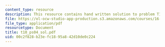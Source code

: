 ```yaml
---
content_type: resource
description: This resource contains hand written solution to problem T10.
file: https://ol-ocw-studio-app-production.s3.amazonaws.com/courses/16-01-unified-engineering-i-ii-iii-iv-fall-2005-spring-2006/00c2f828b23efc1895a842d10de0c224_t10_ps04_sol.pdf
file_type: application/pdf
resourcetype: Document
title: t10_ps04_sol.pdf
uid: 00c2f828-b23e-fc18-95a8-42d10de0c224
---
```

